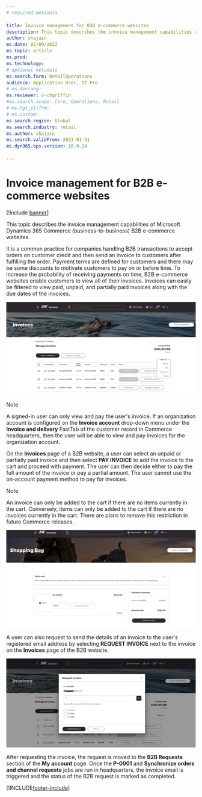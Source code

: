 ```yaml
---
# required metadata

title: Invoice management for B2B e-commerce websites
description: This topic describes the invoice management capabilities of Microsoft Dynamics 365 Commerce B2B e-commerce websites.
author: shajain
ms.date: 02/09/2022
ms.topic: article
ms.prod: 
ms.technology: 
# optional metadata
ms.search.form: RetailOperations
audience: Application User, IT Pro
# ms.devlang: 
ms.reviewer: v-chgriffin
#ms.search.scope: Core, Operations, Retail
# ms.tgt_pltfrm: 
# ms.custom: 
ms.search.region: Global
ms.search.industry: retail
ms.author: shajain
ms.search.validFrom: 2021-01-31
ms.dyn365.ops.version: 10.0.14

---
```


# Invoice management for B2B e-commerce websites

[!include [banner](../../includes/banner.md)]

This topic describes the invoice management capabilities of Microsoft Dynamics 365 Commerce (business-to-business) B2B e-commerce websites.

It is a common practice for companies handling B2B transactions to accept orders on customer credit and then send an invoice to customers after fulfilling the order. Payment terms are defined for customers and there may be some discounts to motivate customers to pay on or before time. To increase the probability of receiving payments on time, B2B e-commerce websites enable customers to view all of their invoices. Invoices can easily be filtered to view paid, unpaid, and partially paid invoices along with the due dates of the invoices.

![Invoices page on a B2B website](/articles/commerce/media/ViewInvoices.png)

> [!NOTE]
> A signed-in user can only view and pay the user's invoice. If an organization account is configured on the **Invoice account** drop-down menu under the **Invoice and delivery** FastTab of the customer record in Commerce headquarters, then the user will be able to view and pay invoices for the organization account.

On the **Invoices** page of a B2B website, a user can select an unpaid or partially paid invoice and then select **PAY INVOICE** to add the invoice to the cart and proceed with payment. The user can then decide either to pay the full amount of the invoice or pay a partial amount. The user cannot use the on-account payment method to pay for invoices. 

> [!NOTE]
> An invoice can only be added to the cart if there are no items currently in the cart. Conversely, items can only be added to the cart if there are no invoices currently in the cart. There are plans to remove this restriction in future Commerce releases.

![Cart page on a B2B website](/articles/commerce/media/PayInvoice.png)

A user can also request to send the details of an invoice to the user's registered email address by selecting **REQUEST INVOICE** next to the invoice on the **Invoices** page of the B2B website.

![Request invoice dialog box](/articles/commerce/media/RequestInvoice2.png)

After requesting the invoice, the request is moved to the **B2B Requests** section of the **My account** page. Once the **P-0001** and **Synchronize orders and channel requests** jobs are run in headquarters, the invoice email is triggered and the status of the B2B request is marked as completed.

[!INCLUDE[footer-include](../../includes/footer-banner.md)]
